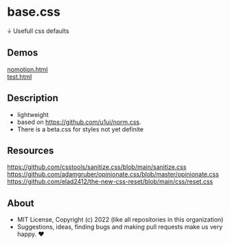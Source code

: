 # base.css
⏚ Usefull css defaults

## Demos

[nomotion.html](http://gcdn.li/u1ui/base.css@main/tests/nomotion.html)  
[test.html](http://gcdn.li/u1ui/base.css@main/tests/test.html)  

## Description

- lightweight
- based on https://github.com/u1ui/norm.css.  
- There is a beta.css for styles not yet definite

## Resources

https://github.com/csstools/sanitize.css/blob/main/sanitize.css  
https://github.com/adamgruber/opinionate.css/blob/master/opinionate.css  
https://github.com/elad2412/the-new-css-reset/blob/main/css/reset.css

## About

- MIT License, Copyright (c) 2022 <u1> (like all repositories in this organization) <br>
- Suggestions, ideas, finding bugs and making pull requests make us very happy. ♥

